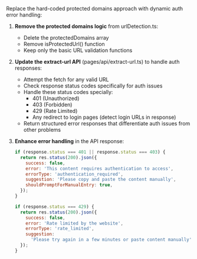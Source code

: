 Replace the hard-coded protected domains approach with dynamic auth error handling:

1. **Remove the protected domains logic** from urlDetection.ts:

   - Delete the protectedDomains array
   - Remove isProtectedUrl() function
   - Keep only the basic URL validation functions

2. **Update the extract-url API** (pages/api/extract-url.ts) to handle auth responses:

   - Attempt the fetch for any valid URL
   - Check response status codes specifically for auth issues
   - Handle these status codes specially:
     - 401 (Unauthorized)
     - 403 (Forbidden)
     - 429 (Rate Limited)
     - Any redirect to login pages (detect login URLs in response)
   - Return structured error responses that differentiate auth issues from other problems

3. **Enhance error handling** in the API response:

   ```javascript
   if (response.status === 401 || response.status === 403) {
     return res.status(200).json({
       success: false,
       error: 'This content requires authentication to access',
       errorType: 'authentication_required',
       suggestion: 'Please copy and paste the content manually',
       shouldPromptForManualEntry: true,
     });
   }

   if (response.status === 429) {
     return res.status(200).json({
       success: false,
       error: 'Rate limited by the website',
       errorType: 'rate_limited',
       suggestion:
         'Please try again in a few minutes or paste content manually',
     });
   }
   ```
